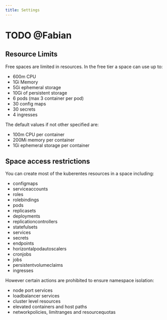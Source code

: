 ```yaml
---
title: Settings
---
```


# TODO @Fabian

## Resource Limits

Free spaces are limited in resources. In the free tier a space can use up to:
- 600m CPU
- 1Gi Memory
- 5Gi ephemeral storage
- 10Gi of persistent storage
- 6 pods (max 3 container per pod)
- 30 config maps
- 30 secrets
- 4 ingresses

The default values if not other specified are:
- 100m CPU per container
- 200Mi memory per container
- 1Gi ephemeral storage per container

## Space access restrictions

You can create most of the kuberentes resources in a space including:
- configmaps
- serviceaccounts
- roles
- rolebindings
- pods
- replicasets
- deployments
- replicationcontrollers
- statefulsets
- services
- secrets
- endpoints
- horizontalpodautoscalers
- cronjobs
- jobs
- persistentvolumeclaims
- ingresses

However certain actions are prohibited to ensure namespace isolation:
- node port services
- loadbalancer services
- cluster level resources
- elevated containers and host paths
- networkpolicies, limitranges and resourcequotas
